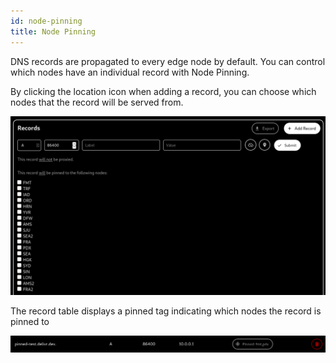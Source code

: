 ```yaml
---
id: node-pinning
title: Node Pinning
---
```


DNS records are propagated to every edge node by default. You can control which nodes have an individual record with Node Pinning.

By clicking the location icon when adding a record, you can choose which nodes that the record will be served from.

![img](../static/img/node_pinning.png)

The record table displays a pinned tag indicating which nodes the record is pinned to

![img](../static/img/pinned_record.png)
